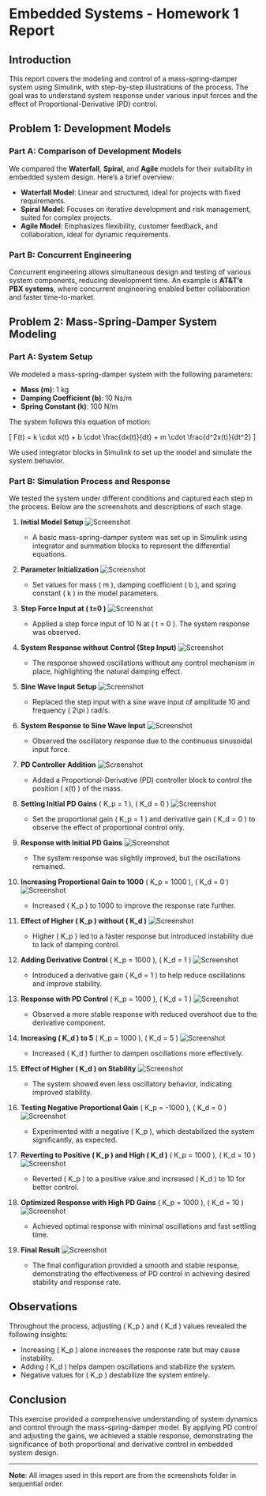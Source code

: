 # Embedded Systems - Homework 1 Report

## Introduction
This report covers the modeling and control of a mass-spring-damper system using Simulink, with step-by-step illustrations of the process. The goal was to understand system response under various input forces and the effect of Proportional-Derivative (PD) control. 

## Problem 1: Development Models
### Part A: Comparison of Development Models
We compared the **Waterfall**, **Spiral**, and **Agile** models for their suitability in embedded system design. Here’s a brief overview:

- **Waterfall Model**: Linear and structured, ideal for projects with fixed requirements.
- **Spiral Model**: Focuses on iterative development and risk management, suited for complex projects.
- **Agile Model**: Emphasizes flexibility, customer feedback, and collaboration, ideal for dynamic requirements.

### Part B: Concurrent Engineering
Concurrent engineering allows simultaneous design and testing of various system components, reducing development time. An example is **AT&T’s PBX systems**, where concurrent engineering enabled better collaboration and faster time-to-market.

## Problem 2: Mass-Spring-Damper System Modeling

### Part A: System Setup
We modeled a mass-spring-damper system with the following parameters:

- **Mass (m)**: 1 kg
- **Damping Coefficient (b)**: 10 Ns/m
- **Spring Constant (k)**: 100 N/m

The system follows this equation of motion:

\[
F(t) = k \cdot x(t) + b \cdot \frac{dx(t)}{dt} + m \cdot \frac{d^2x(t)}{dt^2}
\]

We used integrator blocks in Simulink to set up the model and simulate the system behavior.

### Part B: Simulation Process and Response
We tested the system under different conditions and captured each step in the process. Below are the screenshots and descriptions of each stage.

1. **Initial Model Setup** ![Screenshot](screenshots/1.jpg)
   - A basic mass-spring-damper system was set up in Simulink using integrator and summation blocks to represent the differential equations.

2. **Parameter Initialization** ![Screenshot](screenshots/2.jpg)
   - Set values for mass \( m \), damping coefficient \( b \), and spring constant \( k \) in the model parameters.

3. **Step Force Input at \( t=0 \)** ![Screenshot](screenshots/3.jpg)
   - Applied a step force input of 10 N at \( t = 0 \). The system response was observed.

4. **System Response without Control (Step Input)** ![Screenshot](screenshots/4.jpg)
   - The response showed oscillations without any control mechanism in place, highlighting the natural damping effect.

5. **Sine Wave Input Setup** ![Screenshot](screenshots/5.jpg)
   - Replaced the step input with a sine wave input of amplitude 10 and frequency \( 2\pi \) rad/s.

6. **System Response to Sine Wave Input** ![Screenshot](screenshots/6.jpg)
   - Observed the oscillatory response due to the continuous sinusoidal input force.

7. **PD Controller Addition** ![Screenshot](screenshots/7.jpg)
   - Added a Proportional-Derivative (PD) controller block to control the position \( x(t) \) of the mass.

8. **Setting Initial PD Gains** \( K_p = 1 \), \( K_d = 0 \) ![Screenshot](screenshots/8.jpg)
   - Set the proportional gain \( K_p = 1 \) and derivative gain \( K_d = 0 \) to observe the effect of proportional control only.

9. **Response with Initial PD Gains** ![Screenshot](screenshots/9.jpg)
   - The system response was slightly improved, but the oscillations remained.

10. **Increasing Proportional Gain to 1000** \( K_p = 1000 \), \( K_d = 0 \) ![Screenshot](screenshots/10.jpg)
    - Increased \( K_p \) to 1000 to improve the response rate further.

11. **Effect of Higher \( K_p \) without \( K_d \)** ![Screenshot](screenshots/11.jpg)
    - Higher \( K_p \) led to a faster response but introduced instability due to lack of damping control.

12. **Adding Derivative Control** \( K_p = 1000 \), \( K_d = 1 \) ![Screenshot](screenshots/12.jpg)
    - Introduced a derivative gain \( K_d = 1 \) to help reduce oscillations and improve stability.

13. **Response with PD Control** \( K_p = 1000 \), \( K_d = 1 \) ![Screenshot](screenshots/13.jpg)
    - Observed a more stable response with reduced overshoot due to the derivative component.

14. **Increasing \( K_d \) to 5** \( K_p = 1000 \), \( K_d = 5 \) ![Screenshot](screenshots/14.jpg)
    - Increased \( K_d \) further to dampen oscillations more effectively.

15. **Effect of Higher \( K_d \) on Stability** ![Screenshot](screenshots/15.jpg)
    - The system showed even less oscillatory behavior, indicating improved stability.

16. **Testing Negative Proportional Gain** \( K_p = -1000 \), \( K_d = 0 \) ![Screenshot](screenshots/16.jpg)
    - Experimented with a negative \( K_p \), which destabilized the system significantly, as expected.

17. **Reverting to Positive \( K_p \) and High \( K_d \)** \( K_p = 1000 \), \( K_d = 10 \) ![Screenshot](screenshots/17.jpg)
    - Reverted \( K_p \) to a positive value and increased \( K_d \) to 10 for better control.

18. **Optimized Response with High PD Gains** \( K_p = 1000 \), \( K_d = 10 \) ![Screenshot](screenshots/18.jpg)
    - Achieved optimal response with minimal oscillations and fast settling time.

19. **Final Result** ![Screenshot](screenshots/19.jpg)
    - The final configuration provided a smooth and stable response, demonstrating the effectiveness of PD control in achieving desired stability and response rate.

## Observations
Throughout the process, adjusting \( K_p \) and \( K_d \) values revealed the following insights:
- Increasing \( K_p \) alone increases the response rate but may cause instability.
- Adding \( K_d \) helps dampen oscillations and stabilize the system.
- Negative values for \( K_p \) destabilize the system entirely.

## Conclusion
This exercise provided a comprehensive understanding of system dynamics and control through the mass-spring-damper model. By applying PD control and adjusting the gains, we achieved a stable response, demonstrating the significance of both proportional and derivative control in embedded system design.

---

**Note**: All images used in this report are from the screenshots folder in sequential order.

